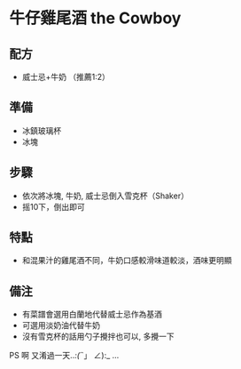 # 牛仔雞尾酒 the Cowboy

## 配方

* 威士忌+牛奶 （推薦1:2）

## 準備

* 冰鎮玻璃杯
* 冰塊

## 步驟

* 依次將冰塊, 牛奶, 威士忌倒入雪克杯（Shaker）
* 摇10下，倒出即可

## 特點

* 和混果汁的雞尾酒不同，牛奶口感較滑味道較淡，酒味更明顯

## 備注

* 有菜譜會選用白蘭地代替威士忌作為基酒
* 可選用淡奶油代替牛奶
* 沒有雪克杯的話用勺子攪拌也可以, 多攪一下

PS 啊 又淆過一天.._:(´_`」 ∠):_ …